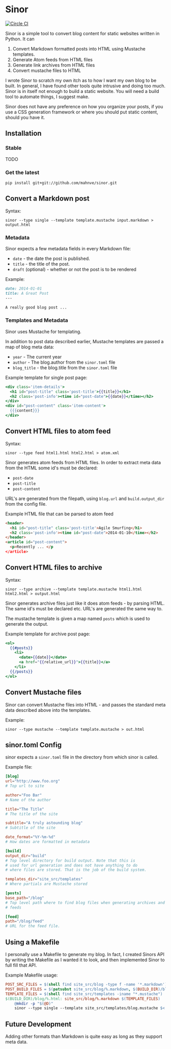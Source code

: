 # Sinor

[![Circle CI](https://circleci.com/gh/mahnve/sinor.svg?style=svg)](https://circleci.com/gh/mahnve/sinor)

Sinor is a simple tool to convert blog content for static websites
written in Python. It can

1. Convert Markdown formatted posts into HTML using Mustache templates.
2. Generate Atom feeds from HTML files
3. Generate link archives from HTML files
4. Convert mustache files to HTML

I wrote Sinor to scratch my own itch as to how I want my own blog to
be built. In general, I have found other tools quite intrusive and
doing too much. Sinor is in itself not enough to build a static
website. You will need a build tool to automate things, I suggest
make.

Sinor does not have any preference on how you organize your
posts, if you use a CSS generation framework or where you should put
static content, should you have it.

## Installation

### Stable

TODO

### Get the latest

```shell
pip install git+git://github.com/mahnve/sinor.git
```

## Convert a Markdown post

Syntax:

```shell
sinor --type single --template template.mustache input.markdown > output.html
```

### Metadata

Sinor expects a few metadata fields in every Markdown file:

* ```date``` - the date the post is published.
* ```title``` - the title of the post.
* ```draft``` (optional) - whether or not the post is to be rendered

Example:

```Markdown
date: 2014-01-01
title: A Great Post
---

A really good blog post ...
```

### Templates and Metadata

Sinor uses Mustache for templating.

In addition to post data described earlier, Mustache templates are passed a map of blog meta data:

* ```year``` - The current year
* ```author``` - The blog.author from the ```sinor.toml``` file
* ```blog_title``` - the blog.title from the ```sinor.toml``` file

Example template for single post page:

```mustache
<div class='item-details'>
  <h1 id="post-title" class='post-title'>{{title}}</h1>
  <h2 class='post-info'><time id="post-date">{{date}}</time></h2>
</div>
<div id="post-content" class='item-content'>
  {{{content}}}
</div>
```

## Convert HTML files to atom feed

Syntax:

```shell
sinor --type feed html1.html html2.html > atom.xml
```

Sinor generates atom feeds from HTML files. In order to extract meta data from the HTML some id's must be declared:

* ```post-date```
* ```post-title```
* ```post-content```

URL's are generated from the filepath, using ```blog.url``` and
```build.output_dir``` from the config file.

Example HTML file that can be parsed to atom feed

```html
<header>
  <h1 id="post-title" class='post-title'>Agile Smurfing</h1>
  <h2 class='post-info'><time id="post-date">2014-01-10</time></h2>
</header>
<article id="post-content">
  <p>Recently ... </p
</article>
```

## Convert HTML files to archive

Syntax:

```
sinor --type archive --template template.mustache html1.html html2.html > output.html
```

Sinor generates archive files just like it does atom feeds - by parsing HTML. The same id's must be declared etc. URL's are generated the same way to.

The mustache template is given a map named ```posts``` which is used to generate the output.

Example template for archive post page:

```Mustache
<ol>
  {{#posts}}
    <li>
      <date>{{date}}</date>
      <a href="{{relative_url}}">{{title}}</a>
    </li>
  {{/posts}}
</ol>
```

## Convert Mustache files

Sinor can convert Mustache files into HTML - and passes the standard meta data described above into the templates.

Example:

```shell
sinor --type mustache --template template.mustache > out.html
```

## sinor.toml Config

sinor expects a ```sinor.toml``` file in the directory from which
sinor is called.


Example file:

```toml
[blog]
url="http://www.foo.org"
# Top url to site

author="Foo Bar"
# Name of the author

title="The Title"
# The title of the site

subtitle="A truly astounding blog"
# Subtitle of the site

date_format="%Y-%m-%d"
# How dates are formatted in metadata

[build]
output_dir="build"
# Top level directory for build output. Note that this is
# used for url generation and does not have anything to do
# where files are stored. That is the job of the build system.

templates_dir="site_src/templates"
# Where partials are Mustache stored

[posts]
base_path="/blog"
# Top level path where to find blog files when generating archives and
# feeds

[feed]
path="/blog/feed"
# URL for the feed file.
```


## Using a Makefile

I personally use a Makefile to generate my blog. In fact, I created
Sinors API by writing the Makefile as I wanted it to look, and then
implemented Sinor to full fill that API.

Example Makefile usage:

```Makefile
POST_SRC_FILES = $(shell find site_src/blog -type f -name '*.markdown')
POST_BUILD_FILES = $(patsubst site_src/blog/%.markdown, $(BUILD_DIR)/blog/%.html, $(POST_SRC_FILES))
TEMPLATE_FILES = $(shell find site_src/templates -iname "*.mustache")
$(BUILD_DIR)/blog/%.html: site_src/blog/%.markdown $(TEMPLATE_FILES)
	@mkdir -p "$(@D)"
	sinor --type single --template site_src/templates/blog.mustache $< > $@
```

## Future Development

Adding other formats than Markdown is quite easy as long as they
support meta data.
